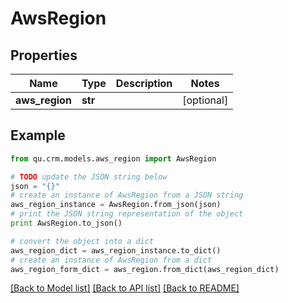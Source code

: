 # AwsRegion


## Properties
Name | Type | Description | Notes
------------ | ------------- | ------------- | -------------
**aws_region** | **str** |  | [optional] 

## Example

```python
from qu.crm.models.aws_region import AwsRegion

# TODO update the JSON string below
json = "{}"
# create an instance of AwsRegion from a JSON string
aws_region_instance = AwsRegion.from_json(json)
# print the JSON string representation of the object
print AwsRegion.to_json()

# convert the object into a dict
aws_region_dict = aws_region_instance.to_dict()
# create an instance of AwsRegion from a dict
aws_region_form_dict = aws_region.from_dict(aws_region_dict)
```
[[Back to Model list]](../README.md#documentation-for-models) [[Back to API list]](../README.md#documentation-for-api-endpoints) [[Back to README]](../README.md)



